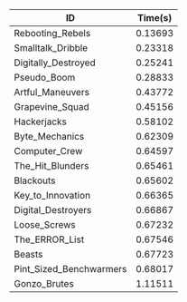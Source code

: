 |ID|Time(s)|
|-|-|
|Rebooting_Rebels|0.13693|
|Smalltalk_Dribble|0.23318|
|Digitally_Destroyed|0.25241|
|Pseudo_Boom|0.28833|
|Artful_Maneuvers|0.43772|
|Grapevine_Squad|0.45156|
|Hackerjacks|0.58102|
|Byte_Mechanics|0.62309|
|Computer_Crew|0.64597|
|The_Hit_Blunders|0.65461|
|Blackouts|0.65602|
|Key_to_Innovation|0.66365|
|Digital_Destroyers|0.66867|
|Loose_Screws|0.67232|
|The_ERROR_List|0.67546|
|Beasts|0.67723|
|Pint_Sized_Benchwarmers|0.68017|
|Gonzo_Brutes|1.11511|
